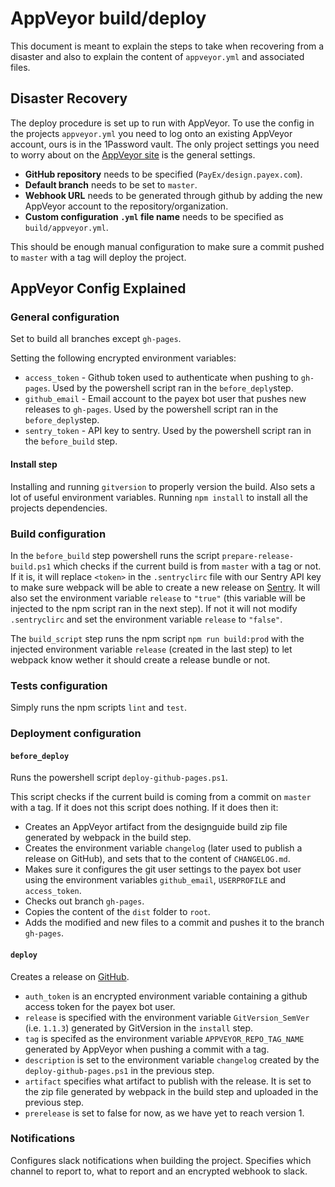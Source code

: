 # AppVeyor build/deploy

This document is meant to explain the steps to take when recovering from a disaster and also to explain the content of `appveyor.yml` and associated files.

## Disaster Recovery

The deploy procedure is set up to run with AppVeyor. To use the config in the projects `appveyor.yml` you need to log onto an existing AppVeyor account, ours is in the 1Password vault. The only project settings you need to worry about on the [AppVeyor site](https://www.appveyor.com/) is the general settings.

* __GitHub repository__ needs to be specified (`PayEx/design.payex.com`).
* __Default branch__ needs to be set to `master`.
* __Webhook URL__ needs to be generated through github by adding the new AppVeyor account to the repository/organization.
* __Custom configuration `.yml` file name__ needs to be specified as `build/appveyor.yml`.

This should be enough manual configuration to make sure a commit pushed to `master` with a tag will deploy the project.

## AppVeyor Config Explained

### General configuration

Set to build all branches except `gh-pages`.

Setting the following encrypted environment variables:

* `access_token` - Github token used to authenticate when pushing to `gh-pages`. Used by the powershell script ran in the `before_deply`step.
* `github_email` - Email account to the payex bot user that pushes new releases to `gh-pages`. Used by the powershell script ran in the `before_deply`step.
* `sentry_token` - API key to sentry. Used by the powershell script ran in the `before_build` step.

#### Install step

Installing and running `gitversion` to properly version the build. Also sets a lot of useful environment variables.
Running `npm install` to install all the projects dependencies.

### Build configuration

In the `before_build` step powershell runs the script `prepare-release-build.ps1` which checks if the current build is from `master` with a tag or not. If it is, it will replace `<token>` in the `.sentryclirc` file with our Sentry API key to make sure webpack will be able to create a new release on [Sentry](http://sentry.io). It will also set the environment variable `release` to `"true"` (this variable will be injected to the npm script ran in the next step). If not it will not modify `.sentryclirc` and set the environment variable `release` to `"false"`.

The `build_script` step runs the npm script `npm run build:prod` with the injected environment variable `release` (created in the last step) to let webpack know wether it should create a release bundle or not.

### Tests configuration

Simply runs the npm scripts `lint` and `test`.

### Deployment configuration

#### `before_deploy`

Runs the powershell script `deploy-github-pages.ps1`.

This script checks if the current build is coming from a commit on `master` with a tag. If it does not this script does nothing. If it does then it:

* Creates an AppVeyor artifact from the designguide build zip file generated by webpack in the build step.
* Creates the environment variable `changelog` (later used to publish a release on GitHub), and sets that to the content of `CHANGELOG.md`.
* Makes sure it configures the git user settings to the payex bot user using the environment variables `github_email`, `USERPROFILE` and `access_token`.
* Checks out branch `gh-pages`.
* Copies the content of the `dist` folder to `root`.
* Adds the modified and new files to a commit and pushes it to the branch `gh-pages`.

#### `deploy`

Creates a release on [GitHub](https://github.com/PayEx/design.payex.com/releases).

* `auth_token` is an encrypted environment variable containing a github access token for the payex bot user.
* `release` is specified with the environment variable `GitVersion_SemVer` (i.e. `1.1.3`) generated by GitVersion in the `install` step.
* `tag` is specifed as the environment variable `APPVEYOR_REPO_TAG_NAME` generated by AppVeyor when pushing a commit with a tag.
* `description` is set to the environment variable `changelog` created by the `deploy-github-pages.ps1` in the previous step.
* `artifact` specifies what artifact to publish with the release. It is set to the zip file generated by webpack in the build step and uploaded in the previous step.
* `prerelease` is set to false for now, as we have yet to reach version 1.

### Notifications

Configures slack notifications when building the project. Specifies which channel to report to, what to report and an encrypted webhook to slack.
